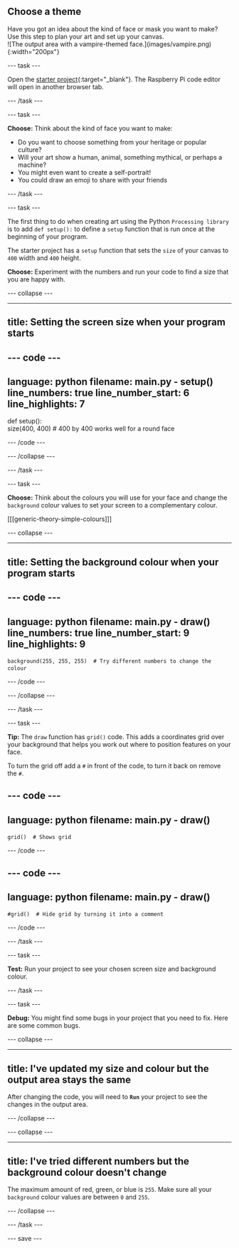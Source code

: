 ## Choose a theme

<div style="display: flex; flex-wrap: wrap">
<div style="flex-basis: 200px; flex-grow: 1; margin-right: 15px;">
Have you got an idea about the kind of face or mask you want to make? Use this step to plan your art and set up your canvas.
</div>
<div>
![The output area with a vampire-themed face.](images/vampire.png){:width="200px"}
</div>
</div>

--- task ---

Open the [starter project](https://editor.raspberrypi.org/en/projects/make-face-starter){:target="_blank"}. The Raspberry Pi code editor will open in another browser tab.

--- /task ---

--- task ---

**Choose:** Think about the kind of face you want to make:
+ Do you want to choose something from your heritage or popular culture?
+ Will your art show a human, animal, something mythical, or perhaps a machine?
+ You might even want to create a self-portrait!
+ You could draw an emoji to share with your friends

--- /task ---

--- task ---

The first thing to do when creating art using the Python `Processing library` is to add `def setup():` to define a `setup` function that is run once at the beginning of your program.

The starter project has a `setup` function that sets the `size` of your canvas to `400` width and `400` height.

**Choose:** Experiment with the numbers and run your code to find a size that you are happy with.

--- collapse ---

---
title: Setting the screen size when your program starts
---

--- code ---
---
language: python filename: main.py - setup() line_numbers: true line_number_start: 6
line_highlights: 7
---
def setup():   
size(400, 400)  # 400 by 400 works well for a round face

--- /code ---

--- /collapse ---

--- /task ---

--- task ---

**Choose:** Think about the colours you will use for your face and change the `background` colour values to set your screen to a complementary colour.

[[[generic-theory-simple-colours]]]

--- collapse ---

---
title: Setting the background colour when your program starts
---

--- code ---
---
language: python filename: main.py - draw() line_numbers: true line_number_start: 9
line_highlights: 9
---

    background(255, 255, 255)  # Try different numbers to change the colour

--- /code ---

--- /collapse ---

--- /task ---

--- task ---

**Tip:** The `draw` function has `grid()` code. This adds a coordinates grid over your background that helps you work out where to position features on your face.

To turn the grid off add a `#` in front of the code, to turn it back on remove the `#`.

--- code ---
---
language: python
filename: main.py - draw()
---

    grid()  # Shows grid

--- /code ---

--- code ---
---
language: python
filename: main.py - draw()
---

    #grid()  # Hide grid by turning it into a comment

--- /code ---

--- /task ---

--- task ---

**Test:** Run your project to see your chosen screen size and background colour.

--- /task ---

--- task ---

**Debug:** You might find some bugs in your project that you need to fix. Here are some common bugs.

--- collapse ---

---
title: I've updated my size and colour but the output area stays the same
---

After changing the code, you will need to **`Run`** your project to see the changes in the output area.

--- /collapse ---

--- collapse ---

---
title: I've tried different numbers but the background colour doesn't change
---

The maximum amount of red, green, or blue is `255`. Make sure all your `background` colour values are between `0` and `255`.

--- /collapse ---

--- /task ---

--- save ---
